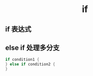 # <center>if</center>
## if 表达式
## else if 处理多分支
```rust
if condition1 {
} else if condition2 {
}
```
## 
